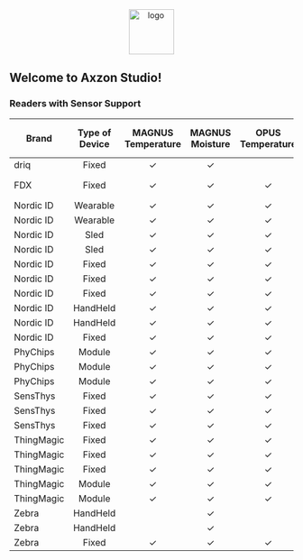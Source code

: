 
<div align="center">
  <picture>
    <source srcset="https://www.axzon.com/assets/images/logo-blanco-y-rojo-9-545x229.png" height="40px" media="(prefers-color-scheme: dark)">
    <img alt="logo" src="https://www.axzon.com/assets/images/logo-axzon-black.png" height="80px" />
  </picture>
</div>



## Welcome to Axzon Studio!

### Readers with Sensor Support

| Brand       | Type of Device | MAGNUS Temperature | MAGNUS Moisture | OPUS Temperature | OPUS Data Encryption | OPUS Data Integrity | OPUS Untraceable | Model     |
|-------------|:--------------:|:------------------:|:---------------:|:----------------:|:--------------------:|:-------------------:|:----------------:|:---------:|
| driq        | Fixed          |         ✓          |       ✓         |                  |                      |                     |                  | driq hub  |
| FDX         | Fixed          |         ✓          |       ✓         |        ✓         |                      |                     |                  | FDX-READER|
| Nordic ID   | Wearable       |         ✓          |       ✓         |        ✓         |                      |                     |                  | EXA21     |
| Nordic ID   | Wearable       |         ✓          |       ✓         |        ✓         |                      |                     |                  | EXA31     |
| Nordic ID   | Sled           |         ✓          |       ✓         |        ✓         |                      |                     |                  | EXA81     |
| Nordic ID   | Sled           |         ✓          |       ✓         |        ✓         |                      |                     |                  | EXA51e    |
| Nordic ID   | Fixed          |         ✓          |       ✓         |        ✓         |                      |                     |                  | Stix      |
| Nordic ID   | Fixed          |         ✓          |       ✓         |        ✓         |                      |                     |                  | Sampo     |
| Nordic ID   | Fixed          |         ✓          |       ✓         |        ✓         |                      |                     |                  | FR22      |
| Nordic ID   | HandHeld       |         ✓          |       ✓         |        ✓         |                      |                     |                  | HH83      |
| Nordic ID   | HandHeld       |         ✓          |       ✓         |        ✓         |                      |                     |                  | HH85      |
| Nordic ID   | Fixed          |         ✓          |       ✓         |        ✓         |                      |                     |                  | IRX200    |
| PhyChips    | Module         |         ✓          |       ✓         |        ✓         |                      |                     |                  | RED4S     |
| PhyChips    | Module         |         ✓          |       ✓         |        ✓         |         ✓            |         ✓           |        ✓         | PR7       |
| PhyChips    | Module         |         ✓          |       ✓         |        ✓         |         ✓            |         ✓           |        ✓         | WINE7     |
| SensThys    | Fixed          |         ✓          |       ✓         |        ✓         |                      |                     |                  | Enterprise|
| SensThys    | Fixed          |         ✓          |       ✓         |        ✓         |                      |                     |                  | Extreme   |
| SensThys    | Fixed          |         ✓          |       ✓         |        ✓         |                      |                     |                  | Core      |
| ThingMagic  | Fixed          |         ✓          |       ✓         |        ✓         |                      |                     |                  | Sargas    |
| ThingMagic  | Fixed          |         ✓          |       ✓         |        ✓         |                      |                     |                  | IZAR      |
| ThingMagic  | Fixed          |         ✓          |       ✓         |        ✓         |                      |                     |                  | USB Pro   |
| ThingMagic  | Module         |         ✓          |       ✓         |        ✓         |                      |                     |                  | M6e       |
| ThingMagic  | Module         |         ✓          |       ✓         |        ✓         |                      |                     |                  | M7e       |
| Zebra       | HandHeld       |                    |       ✓         |                  |                      |                     |                  | MC3330xR  |
| Zebra       | HandHeld       |                    |       ✓         |                  |                      |                     |                  | MC3390xR  |
| Zebra       | Fixed          |         ✓          |       ✓         |        ✓         |                      |                     |                  | FX9600    |

<!--

**Here are some ideas to get you started:**

🙋‍♀️ A short introduction - what is your organization all about?
🌈 Contribution guidelines - how can the community get involved?
👩‍💻 Useful resources - where can the community find your docs? Is there anything else the community should know?
🍿 Fun facts - what does your team eat for breakfast?
🧙 Remember, you can do mighty things with the power of [Markdown](https://docs.github.com/github/writing-on-github/getting-started-with-writing-and-formatting-on-github/basic-writing-and-formatting-syntax)
-->
